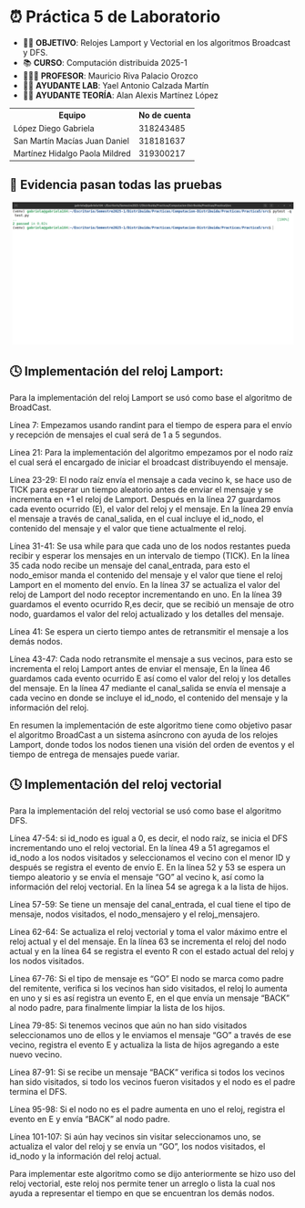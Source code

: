 #  ⏰ Práctica 5 de Laboratorio

* ✍🏻 **OBJETIVO**: Relojes Lamport y Vectorial en los algoritmos Broadcast y DFS. 
* 📚 **CURSO**: Computación distribuida 2025-1 <br>
* 👨🏼‍🏫 **PROFESOR**: Mauricio Riva Palacio Orozco <br>
* 👦🏻 **AYUDANTE LAB**: Yael Antonio Calzada Martín <br>
* 👦🏻 **AYUDANTE TEORÍA**: Alan Alexis Martínez López <br>



<table>
    <tr>
        <th>Equipo</th>
        <th>No de cuenta</th>
    </tr>
    <tr>
        <td>López Diego Gabriela</td>
        <td>318243485</td>
    </tr>
    <tr>
        <td>San Martín Macías Juan Daniel</td>
        <td>318181637</td>
    </tr>
    <tr>
        <td>Martínez Hidalgo Paola Mildred</td>
        <td>319300217</td>
    </tr>
</table>

## 🔧 Evidencia pasan todas las pruebas
<div style="text-align: center;">
<img src="img/SS.png" height="250">
</div>


## 🕓 Implementación del reloj Lamport:

 Para la implementación del reloj Lamport se usó como base el algoritmo de BroadCast. 

Línea 7: Empezamos usando randint para el tiempo de espera para el envío y recepción de mensajes el cual será de 1 a 5 segundos.

Línea 21: Para la implementación del algoritmo empezamos por el nodo raíz el cual será el encargado de iniciar el broadcast distribuyendo el mensaje.

Línea 23-29: El nodo raíz envía el mensaje a cada vecino k, se hace uso de TICK para esperar un tiempo aleatorio antes de enviar el mensaje y se incrementa en +1 el reloj de Lamport.
Después en la línea 27 guardamos cada evento ocurrido (E), el valor del reloj y el mensaje.
En la línea 29 envía el mensaje a través de canal_salida, en el cual incluye el id_nodo, el contenido del mensaje y el valor que tiene actualmente el reloj. 

Línea 31-41: Se usa while para que cada uno de los nodos restantes pueda recibir y esperar los mensajes en un intervalo de tiempo (TICK).
En la línea 35 cada nodo recibe un mensaje del canal_entrada, para esto el nodo_emisor manda el contenido del mensaje y el valor que tiene el reloj Lamport en el momento del envío.
En la línea 37 se actualiza el valor del reloj de Lamport del nodo receptor incrementando en uno.
En la línea 39 guardamos el evento ocurrido R,es decir, que se recibió un mensaje de otro nodo, guardamos el valor del reloj actualizado y los detalles del mensaje. 

Línea 41: Se espera un cierto tiempo antes de retransmitir el mensaje a los demás nodos.

Línea 43-47: Cada nodo retransmite el mensaje a sus vecinos, para esto se incrementa el reloj Lamport antes de enviar el mensaje, 
En la línea 46 guardamos cada evento ocurrido E así como el valor del reloj y los detalles del mensaje.
En la línea 47 mediante el canal_salida se envía el mensaje a cada vecino en donde se incluye el id_nodo, el contenido del mensaje y la información del reloj.

En resumen la implementación de este algoritmo tiene como objetivo pasar el algoritmo BroadCast a un sistema asíncrono con ayuda de los relojes Lamport, donde todos los nodos tienen una visión del orden de eventos y el tiempo de entrega de mensajes puede variar.

## 🕓 Implementación del reloj vectorial

Para la implementación del reloj vectorial se usó como base el algoritmo DFS.

Línea 47-54: si id_nodo es igual a 0, es decir, el nodo raíz, se inicia el DFS incrementando uno el reloj vectorial. 
En la línea 49 a 51 agregamos el id_nodo a los nodos visitados y seleccionamos el vecino con el menor ID y después se registra el evento de envío E.
En la línea 52 y 53 se espera un tiempo aleatorio y se envía el mensaje “GO” al vecino k, así como la información del reloj vectorial.
En la línea 54 se agrega k a la lista de hijos.

Línea 57-59: Se tiene un mensaje del canal_entrada, el cual tiene el tipo de mensaje, nodos visitados, el nodo_mensajero y el reloj_mensajero.

Línea 62-64: Se actualiza el reloj vectorial y toma el valor máximo entre el reloj actual y el del mensaje. 
En la línea 63 se incrementa el reloj del nodo actual y en la línea 64 se registra el evento R con el estado actual del reloj y los nodos visitados.

Línea 67-76: Si el tipo de mensaje es “GO” El nodo se marca como padre del remitente, verifica si los vecinos han sido visitados, el reloj lo aumenta en uno y si es así registra un evento E, en el que envía un mensaje “BACK” al nodo padre, para finalmente limpiar la lista de los hijos.

Línea 79-85: Si tenemos vecinos que aún no han sido visitados seleccionamos uno de ellos y le enviamos el mensaje “GO” a través de ese vecino, registra el evento E y actualiza la lista de hijos agregando a este nuevo vecino. 

Línea 87-91: Si se recibe un mensaje “BACK” verifica si todos los vecinos han sido visitados, si todo los vecinos fueron visitados y el nodo es el padre termina el DFS. 

Línea 95-98: Si el nodo no es el padre aumenta en uno el reloj, registra el evento en E y envía “BACK” al nodo padre.

Línea 101-107: Si aún hay vecinos sin visitar seleccionamos uno, se actualiza el valor del reloj y se envía un “GO”, los nodos visitados, el id_nodo y la información del reloj actual. 

Para implementar este algoritmo como se dijo anteriormente se hizo uso del reloj vectorial, este reloj nos permite tener un arreglo o lista la cual nos ayuda a representar el tiempo en que se encuentran los demás nodos. 


